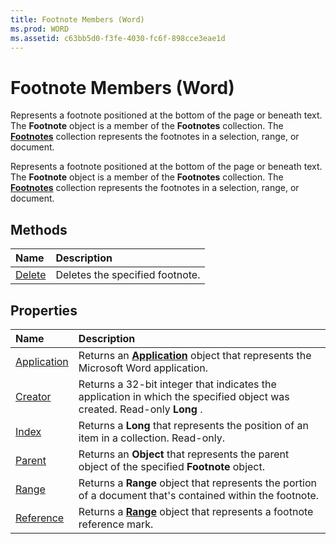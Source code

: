 ```yaml
---
title: Footnote Members (Word)
ms.prod: WORD
ms.assetid: c63bb5d0-f3fe-4030-fc6f-898cce3eae1d
---
```



# Footnote Members (Word)
Represents a footnote positioned at the bottom of the page or beneath text. The  **Footnote** object is a member of the **Footnotes** collection. The **[Footnotes](footnotes-object-word.md)** collection represents the footnotes in a selection, range, or document.

Represents a footnote positioned at the bottom of the page or beneath text. The  **Footnote** object is a member of the **Footnotes** collection. The **[Footnotes](footnotes-object-word.md)** collection represents the footnotes in a selection, range, or document.


## Methods



|**Name**|**Description**|
|:-----|:-----|
|[Delete](footnote-delete-method-word.md)|Deletes the specified footnote.|

## Properties



|**Name**|**Description**|
|:-----|:-----|
|[Application](footnote-application-property-word.md)|Returns an  **[Application](application-object-word.md)** object that represents the Microsoft Word application.|
|[Creator](footnote-creator-property-word.md)|Returns a 32-bit integer that indicates the application in which the specified object was created. Read-only  **Long** .|
|[Index](footnote-index-property-word.md)|Returns a  **Long** that represents the position of an item in a collection. Read-only.|
|[Parent](footnote-parent-property-word.md)|Returns an  **Object** that represents the parent object of the specified **Footnote** object.|
|[Range](footnote-range-property-word.md)|Returns a  **Range** object that represents the portion of a document that's contained within the footnote.|
|[Reference](footnote-reference-property-word.md)|Returns a  **[Range](range-object-word.md)** object that represents a footnote reference mark.|

